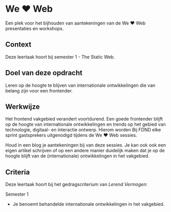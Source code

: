 
# We ♥ Web

Een plek voor het bijhouden van aantekeningen van de We ♥ Web presentaties en workshops. 

## Context

Deze leertaak hoort bij semester 1 - The Static Web. 

## Doel van deze opdracht

Leren op de hoogte te blijven van internationale ontwikkelingen die van belang zijn voor een frontender.

## Werkwijze

Het frontend vakgebied verandert voortdurend. 
Een goede frontender blijft op de hoogte van internationale ontwikkelingen en trends op het gebied van technologie, digitaal- en interactie ontwerp. 
Hierom worden Bij FDND elke sprint gastsprekers uitgenodigd tijdens de We ♥ Web sessies. 

Houd in een blog je aantekeningen bij van deze sessies. 
Je kan ook ook een eigen artikel schrijven of op een andere manier duidelijk maken dat je op de hoogte blijft van de (internationale) ontwikkelingen in het vakgebied.

## Criteria

Deze leertaak hoort bij het gedragscriterium van _Lerend Vermogen_:

Semester 1
- Je benoemt behandelde internationale ontwikkelingen in het vakgebied.

          



